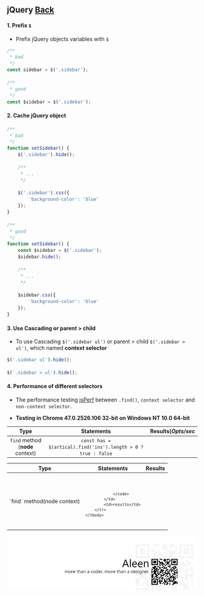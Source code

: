 ## jQuery [**Back**](./../README.md)

#### 1. Prefix `$`

- Prefix jQuery objects variables with `$`

```js
/**
 * bad
 */
const sidebar = $('.sidebar');

/**
 * good
 */
const $sidebar = $('.sidebar');
```

#### 2. Cache jQuery object

```js
/**
 * bad
 */
function setSidebar() {
    $('.sidebar').hide();
    
    /**
     * ...
     */
    
    $('.sidebar').css({
        'background-color': 'blue'
    });
}

/**
 * good
 */
function setSidebar() {
    const $sidebar = $('.sidebar');
    $sidebar.hide();
    
    /**
     * ...
     */
    
    $sidebar.css({
        'background-color': 'blue'
    });
}
```

#### 3. Use Cascading or parent > child

- To use Cascading `$('.sidebar ul')` or parent > child `$('.sidebar > ul')`, which named **context selector**

```js
$('.sidebar ul').hide();

$('.sidebar > ul').hide();
```

#### 4. Performance of different selectors

- The performance testing [jsPerf](http://jsperf.com/jquery-find-vs-context-sel/16) between `.find()`, `context selector` and `non-context selector`. 

- **Testing in Chrome 47.0.2526.106 32-bit on Windows NT 10.0 64-bit**

Type|Statements|Results(*Opts/sec*
:---:|:---:|:---:
`find` method (**node** context)|```const has = $(artical).find('ins').length > 0 ? true : false```|
<table>
    <thead>
		<th scope="col">Type</th>
		<th scope="col">Statements</th>
		<th scope="col">Results</th>
	</thead>
    <tbody>
        <tr>
            <td>`find` method(node context)</td>
            <td>
                <code>
                    
                </code>
            </td>
            <td>results</td>
        </tr>
    </tbody>
</table>

<a href="http://aleen42.github.io/" target="_blank" ><img src="./../pic/tail.gif"></a>